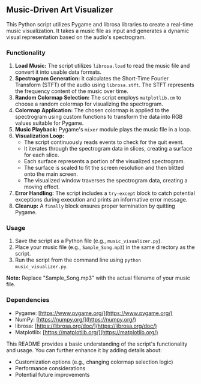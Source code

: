 ## Music-Driven Art Visualizer

This Python script utilizes Pygame and librosa libraries to create a real-time music visualization. It takes a music file as input and generates a dynamic visual representation based on the audio's spectrogram.

### Functionality

1. **Load Music:** The script utilizes `librosa.load` to read the music file and convert it into usable data formats.
2. **Spectrogram Generation:** It calculates the Short-Time Fourier Transform (STFT) of the audio using `librosa.stft`. The STFT represents the frequency content of the music over time.
3. **Random Colormap Selection:** The script employs `matplotlib.cm` to choose a random colormap for visualizing the spectrogram.
4. **Colormap Application:** The chosen colormap is applied to the spectrogram using custom functions to transform the data into RGB values suitable for Pygame.
5. **Music Playback:** Pygame's `mixer` module plays the music file in a loop.
6. **Visualization Loop:** 
    - The script continuously reads events to check for the quit event.
    - It iterates through the spectrogram data in slices, creating a surface for each slice.
    - Each surface represents a portion of the visualized spectrogram.
    - The surface is scaled to fit the screen resolution and then blitted onto the main screen.
    - The visualized window traverses the spectrogram data, creating a moving effect.
7. **Error Handling:** The script includes a `try-except` block to catch potential exceptions during execution and prints an informative error message.
8. **Cleanup:** A `finally` block ensures proper termination by quitting Pygame.

### Usage

1. Save the script as a Python file (e.g., `music_visualizer.py`).
2. Place your music file (e.g., `Sample_Song.mp3`) in the same directory as the script.
3. Run the script from the command line using `python music_visualizer.py`.

**Note:** Replace "Sample_Song.mp3" with the actual filename of your music file.

### Dependencies

* Pygame: [https://www.pygame.org/](https://www.pygame.org/)
* NumPy: [https://numpy.org/](https://numpy.org/)
* librosa: [https://librosa.org/doc/](https://librosa.org/doc/)
* Matplotlib: [https://matplotlib.org/](https://matplotlib.org/)

This README provides a basic understanding of the script's functionality and usage. You can further enhance it by adding details about:

* Customization options (e.g., changing colormap selection logic)
* Performance considerations
* Potential future improvements
